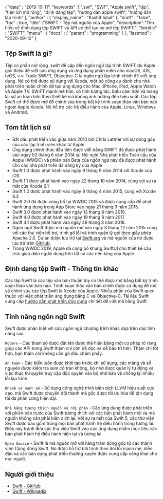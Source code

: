 {
  "date" : "2019-10-11",
  "keywords" :[ ".swf", "SWF", "Apple swift", "tệp", "tiện ích mở rộng", "định dạng tệp", "hướng dẫn apple swift", "hướng dẫn lập trình" ],
  "author" : {
    "display_name" : "Kashif Iqbal"
},
  "draft" : "false",
  "toc" : true,
  "title" :"SWIFT - Tệp mã nguồn của Apple",
  "description":"Tìm hiểu về định dạng tệp SWIFT và API có thể tạo và mở tệp SWIFT.",
  "linktitle" : "SWIFT",
  "menu" : {
    "docs" : {
      "parent" : "programming"
}
},
  "lastmod" : "2020-09-10"
}

## Tệp Swift là gì?

Tệp có phần mở rộng .swift đề cập đến ngôn ngữ lập trình SWIFT do Apple giới thiệu để viết các ứng dụng và ứng dụng phần mềm cho macOS, iOS, tvOS, v.v. Trước SWIFT, Objective-C là ngôn ngữ lập trình chính để viết ứng dụng. Nó có thể được sử dụng với Xcode, một bộ công cụ dành cho nhà phát triển hoàn chỉnh để tạo ứng dụng cho Mac, iPhone, iPad, Apple Watch và Apple TV. SWIFT mạnh mẽ hơn, có tính tương tác, biểu cảm hơn và mang lại sự an toàn hơn theo thiết kế mà không ảnh hưởng đến hiệu suất. Các tệp Swift có thể được mở để chỉnh sửa trong bất kỳ trình soạn thảo văn bản nào ngoài Apple Xcode. Nó hỗ trợ các hệ điều hành của Apple, Linux, Windows và Android.

## Tóm tắt lịch sử

* Bắt đầu phát triển vào giữa năm 2010 bởi Chris Lattner với sự đóng góp của các lập trình viên khác từ Apple
* Ứng dụng chính thức đầu tiên được viết bằng SWIFT đã được phát hành vào ngày 02 tháng 6 năm 2014 tại Hội nghị Nhà phát triển Toàn cầu của Apple (WWDC) và phiên bản Beta của ngôn ngữ này đã được phát hành cho các nhà phát triển đã đăng ký của Apple
* Swift 1.0 được phát hành vào ngày 9 tháng 9 năm 2014 với Xcode của iOS
* Swift 1.1 được phát hành vào ngày 22 tháng 10 năm 2014, cùng với sự ra mắt của Xcode 6.1
* Swift 1.2 được phát hành vào ngày 8 tháng 4 năm 2015, cùng với Xcode 6.3
* Swift 2.0 đã được công bố tại WWDC 2015 và được cung cấp để phát hành ứng dụng trong App Store vào ngày 21 tháng 9 năm 2015.
* Swift 3.0 được phát hành vào ngày 13 tháng 9 năm 2016.
* Swift 4.0 được phát hành vào ngày 19 tháng 9 năm 2017.
* Swift 4.1 được phát hành vào ngày 29 tháng 3 năm 2018.
* Ngôn ngữ Swift được mã nguồn mở vào ngày 3 tháng 12 năm 2015 cùng với các thư viện hỗ trợ, trình gỡ lỗi và trình quản lý gói theo giấy phép Apache 2.0. Dự án được lưu trữ tại [Swift.org](https://swift.org/) và mã nguồn của nó được lưu trữ trên [GitHub](https://github.com/apple/swift).
* Trong WWDC 2019, Apple đã công bố khung SwiftUI cho thiết kế cấu trúc giao diện người dùng trên tất cả các nền tảng của Apple

## Định dạng tệp Swift - Thông tin khác

Các tệp Swift là các tệp văn bản thuần túy có thể được mở bằng bất kỳ trình soạn thảo văn bản nào. Trình soạn thảo văn bản chính được sử dụng để mở và chỉnh sửa các tệp Swift là Xcode của Apple. Nhiều phần của Swift quen thuộc với việc phát triển ứng dụng bằng C và Objective-C. Tài liệu Swift cung cấp [hướng dẫn phát triển ứng dụng](https://docs.swift.org/swift-book/documentation/the-swift-programming-language/thebasics/) chi tiết để viết mã bằng Swift.

## Tính năng ngôn ngữ Swift

Swift được phân biệt với các ngôn ngữ chương trình khác dựa trên các tính năng sau.

`Modern` - Các tham số được đặt tên được thể hiện bằng một cú pháp rõ ràng giúp các API trong Swift thậm chí còn dễ đọc và dễ bảo trì hơn. Thậm chí tốt hơn, bạn thậm chí không cần gõ dấu chấm phẩy.

`An toàn` - Các biến luôn được khởi tạo trước khi sử dụng, các mảng và số nguyên được kiểm tra xem có tràn không, bộ nhớ được quản lý tự động và việc thực thi quyền truy cập độc quyền vào bộ nhớ bảo vệ chống lại nhiều lỗi lập trình.

`Nhanh và mạnh mẽ` - Sử dụng công nghệ trình biên dịch LLVM hiệu suất cực cao, mã Swift được chuyển đổi thành mã gốc được tối ưu hóa để tận dụng tối đa phần cứng hiện đại.

`Khả năng tương thích nguồn và nhị phân` - Các ứng dụng được phát triển với phiên bản trước của Swift tương thích với các bản phát hành mới và mã nguồn không cần phải biên dịch lại. Với sự ra mắt của Swift 5, các thư viện Swift được bao gồm trong mọi bản phát hành hệ điều hành trong tương lai. Điều này tránh đưa các thư viện Swift vào các ứng dụng nhắm mục tiêu các bản phát hành hệ điều hành hiện tại và tương lai.

`Open Source` - Swift là mã nguồn mở với hàng trăm đóng góp từ các thành viên Cộng đồng Swift. Nó được hỗ trợ bởi trình theo dõi lỗi mạnh mẽ, diễn đàn và các bản dựng phát triển thường xuyên được cung cấp công khai cho mọi người.

## Người giới thiệu
* [Swift - GitHub](https://github.com/apple/swift)
* [Swift - Wikipedia](https://en.wikipedia.org/wiki/Swift_(programming_language))

